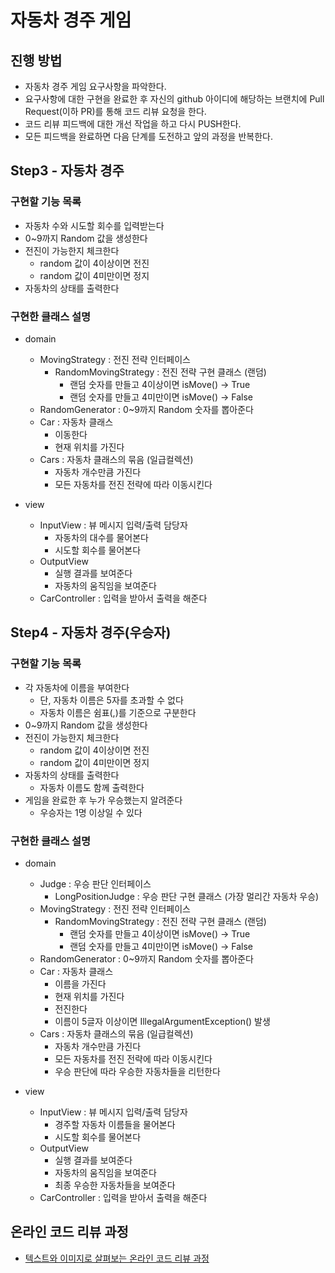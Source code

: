 # 자동차 경주 게임
## 진행 방법
* 자동차 경주 게임 요구사항을 파악한다.
* 요구사항에 대한 구현을 완료한 후 자신의 github 아이디에 해당하는 브랜치에 Pull Request(이하 PR)를 통해 코드 리뷰 요청을 한다.
* 코드 리뷰 피드백에 대한 개선 작업을 하고 다시 PUSH한다.
* 모든 피드백을 완료하면 다음 단계를 도전하고 앞의 과정을 반복한다.

## Step3 - 자동차 경주
### 구현할 기능 목록
+ 자동차 수와 시도할 회수를 입력받는다
+ 0~9까지 Random 값을 생성한다
+ 전진이 가능한지 체크한다
    + random 값이 4이상이면 전진
    + random 값이 4미만이면 정지
+ 자동차의 상태를 출력한다

### 구현한 클래스 설명
+ domain
    + MovingStrategy : 전진 전략 인터페이스 
        + RandomMovingStrategy : 전진 전략 구현 클래스 (랜덤)
           + 랜덤 숫자를 만들고 4이상이면 isMove() -> True
           + 랜덤 숫자를 만들고 4미만이면 isMove() -> False
    + RandomGenerator : 0~9까지 Random 숫자를 뽑아준다
    + Car : 자동차 클래스 
        + 이동한다
        + 현재 위치를 가진다
    + Cars : 자동차 클래스의 묶음 (일급컬렉션)
        + 자동차 개수만큼 가진다
        + 모든 자동차를 전진 전략에 따라 이동시킨다

+ view
    + InputView : 뷰 메시지 입력/출력 담당자
        + 자동차의 대수를 물어본다
        + 시도할 회수를 물어본다
    + OutputView
        + 실행 결과를 보여준다 
        + 자동차의 움직임을 보여준다
    + CarController : 입력을 받아서 출력을 해준다


## Step4 - 자동차 경주(우승자)
### 구현할 기능 목록
+ 각 자동차에 이름을 부여한다
    + 단, 자동차 이름은 5자를 초과할 수 없다
    + 자동차 이름은 쉼표(,)를 기준으로 구분한다
+ 0~9까지 Random 값을 생성한다
+ 전진이 가능한지 체크한다
    + random 값이 4이상이면 전진
    + random 값이 4미만이면 정지
+ 자동차의 상태를 출력한다
    + 자동차 이름도 함께 출력한다
+ 게임을 완료한 후 누가 우승했는지 알려준다
    + 우승자는 1명 이상일 수 있다

### 구현한 클래스 설명
+ domain
    + Judge : 우승 판단 인터페이스 
        + LongPositionJudge : 우승 판단 구현 클래스 (가장 멀리간 자동차 우승)
    + MovingStrategy : 전진 전략 인터페이스 
        + RandomMovingStrategy : 전진 전략 구현 클래스 (랜덤)
           + 랜덤 숫자를 만들고 4이상이면 isMove() -> True
           + 랜덤 숫자를 만들고 4미만이면 isMove() -> False
    + RandomGenerator : 0~9까지 Random 숫자를 뽑아준다
    + Car : 자동차 클래스 
        + 이름을 가진다 
        + 현재 위치를 가진다
        + 전진한다
        + 이름이 5글자 이상이면 IllegalArgumentException() 발생
    + Cars : 자동차 클래스의 묶음 (일급컬렉션)
        + 자동차 개수만큼 가진다
        + 모든 자동차를 전진 전략에 따라 이동시킨다
        + 우승 판단에 따라 우승한 자동차들을 리턴한다

+ view
    + InputView : 뷰 메시지 입력/출력 담당자
        + 경주할 자동차 이름들을 물어본다
        + 시도할 회수를 물어본다
    + OutputView
        + 실행 결과를 보여준다 
        + 자동차의 움직임을 보여준다
        + 최종 우승한 자동차들을 보여준다
    + CarController : 입력을 받아서 출력을 해준다


## 온라인 코드 리뷰 과정
* [텍스트와 이미지로 살펴보는 온라인 코드 리뷰 과정](https://github.com/next-step/nextstep-docs/tree/master/codereview)
